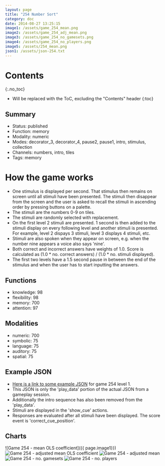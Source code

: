 ```yaml
---
layout: page
title: "254 Number Sort"
category: doc
date: 2014-08-27 13:25:15
image1: /assets/game_254_mean.png
image2: /assets/game_254_adj_mean.png
image3: /assets/game_254_no_gamesets.png
image4: /assets/game_254_no_players.png
image5: /assets/254_mean.png
json1: /assets/json-254.txt
---
```


# Contents
{:.no_toc}

* Will be replaced with the ToC, excluding the "Contents" header
{:toc}

## Summary
<p>
<ul>
<li>Status: published</li>
<li>Function: memory</li>
<li>Modality: numeric</li>
<li>Modes: decorator_3, decorator_4, pause2, pause1, intro, stimulus, collection</li>
<li>Channels: numbers, intro, tiles</li>
<li>Tags: memory</li>
</ul>
</p>

# How the game works
<p>
<ul>
<li>One stimulus is displayed per second. That stimulus then remains on screen until all stimuli have been presented. The stimuli then disappear from the screen and the user is asked to recall the stimuli in ascending order by pressing buttons on a palette.</li>
<li>The stimuli are the numbers 0-9 on tiles.</li>
<li>The stimuli are randomly selected with replacement.</li>
<li>On the first level 2 stimuli are presented. 1 second is then added to the stimuli display on every following level and another stimuli is presented. For example, level 2 dispays 3 stimuli, level 3 displays 4 stimuli, etc.</li>
<li>Stimuli are also spoken when they appear on screen, e.g. when the number nine appears a voice also says 'nine'.</li>
<li>Both correct and incorrect answers have weights of 1.0. Score is calculated as (1.0 * no. correct answers) / (1.0 * no. stimuli displayed).</li>
<li>The first two levels have a 1.5 second pause in between the end of the stimulus and when the user has to start inputting the answers.</li>
</ul>
</p>

## Functions
<p>
<ul>
<li>knowledge: 98</li>
<li>flexibility: 98</li>
<li>memory: 700</li>
<li>attention: 97</li>
</ul>
</p>

## Modalities
<p>
<ul>
<li>numeric: 700</li>
<li>symbolic: 75</li>
<li>language: 75</li>
<li>auditory: 75</li>
<li>spatial: 75</li>
</ul>
</p>

## Example JSON
<p>
<ul>
<li><a href="{{ page.json1 }}">Here is a link to some example JSON</a> for game 254 level 1.</li>
<li>This JSON is only the 'play_data' portion of the actual JSON from a gameplay session.</li>
<li>Additionally the intro sequence has also been removed from the 'play_data'.</li>
<li>Stimuli are displayed in the 'show_cue' actions.</li>
<li>Responses are evaluated after all stimuli have been displayed. The score event is 'correct_cue_position'.</li>
</ul>
</p>

## Charts
![Game 254 - mean OLS coefficient]({{ page.image1}})
![Game 254 - adjusted mean OLS coefficient]({{page.image2}})
![Game 254 - adjusted mean]({{page.image5}})
![Game 254 - no. gamesets]({{page.image3}})
![Game 254 - no. players]({{page.image4}})

